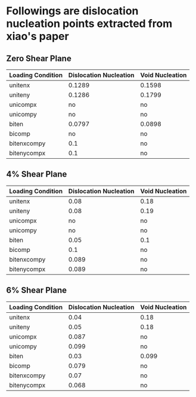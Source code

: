 # Followings are dislocation nucleation points extracted from xiao's paper
## Zero Shear Plane

| Loading Condition | Dislocation Nucleation | Void Nucleation | 
|-------------------|------------------------|-----------------| 
| unitenx           | 0.1289                 | 0.1598          |                         
| uniteny           | 0.1286                 | 0.1799          |                         
| unicompx          | no                     | no              |                         
| unicompy          | no                     | no              |                         
| biten             | 0.0797                 | 0.0898          |                         
| bicomp            | no                     | no              |                         
| bitenxcompy       | 0.1                    | no              |                         
| bitenycompx       | 0.1                    | no              |                        

## 4% Shear Plane

| Loading Condition | Dislocation Nucleation | Void Nucleation |
|-------------------|------------------------|-----------------|
| unitenx           | 0.08                   | 0.18            |
| uniteny           | 0.08                   | 0.19            |
| unicompx          | no                     | no              |
| unicompy          | no                     | no              |
| biten             | 0.05                   | 0.1             |
| bicomp            | 0.1                    | no              |
| bitenxcompy       | 0.089                  | no              |
| bitenycompx       | 0.089                  | no              |

## 6% Shear Plane

| Loading Condition | Dislocation Nucleation | Void Nucleation |
|-------------------|------------------------|-----------------|
| unitenx           | 0.04                   | 0.18            |
| uniteny           | 0.05                   | 0.18            |
| unicompx          | 0.087                  | no              |
| unicompy          | 0.099                  | no              |
| biten             | 0.03                   | 0.099           |
| bicomp            | 0.079                  | no              |
| bitenxcompy       | 0.07                   | no              |
| bitenycompx       | 0.068                  | no              |
